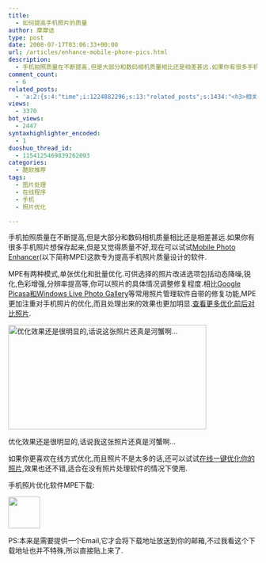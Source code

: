 ```yaml
---
title:
  - 如何提高手机照片的质量
author: 摩摩诘
type: post
date: 2008-07-17T03:06:33+00:00
url: /articles/enhance-mobile-phone-pics.html
description:
  - 手机拍照质量在不断提高,但是大部分和数码相机质量相比还是相差甚远.如果你有很多手机照片想保存起来,但是又觉得质量不好,现在可以试试Mobile Photo Enhancer(以下称MPE)这款专为提高手机照片质量设计的软件.
comment_count:
  - 6
related_posts:
  - 'a:2:{s:4:"time";i:1224882296;s:13:"related_posts";s:1434:"<h3>相关日志</h3><ul class="related_post"><li><a href="http://www.digglife.cn/articles/improve-your-image-online.html" title="在线一键优化你的照片">在线一键优化你的照片</a></li><li><a href="http://www.digglife.cn/articles/online-image-resizer-cropper.html" title="15个在线图片缩放剪切工具">15个在线图片缩放剪切工具</a></li><li><a href="http://www.digglife.cn/articles/online-business-cards-produced-fackbook-and-myspace.html" title="在线制作Fackbook和Myspace名片">在线制作Fackbook和Myspace名片</a></li><li><a href="http://www.digglife.cn/articles/megmypic.html" title="你也可以上国际知名杂志封面:MagMyPic">你也可以上国际知名杂志封面:MagMyPic</a></li><li><a href="http://www.digglife.cn/articles/round-pic.html" title="归来:在线给图片加上圆角效果Round Pic">归来:在线给图片加上圆角效果Round Pic</a></li><li><a href="http://www.digglife.cn/articles/%e5%9c%a8%e7%ba%bf%e7%a8%8b%e5%ba%8f%e7%ae%80%e5%8d%95%e6%98%93%e7%94%a8%e7%9a%84%e5%9c%a8%e7%ba%bf%e5%9b%be%e7%89%87%e7%bc%96%e8%be%91%e5%99%a8wiredness.html" title="在线程序:简单易用的在线图片编辑器Wiredness">在线程序:简单易用的在线图片编辑器Wiredness</a></li><li><a href="http://www.digglife.cn/articles/fucked-by-customer-service-girl-of-china-mobile.html" title="被移动的客服小姐日了">被移动的客服小姐日了</a></li></ul>";}'
views:
  - 3370
bot_views:
  - 2447
syntaxhighlighter_encoded:
  - 1
duoshuo_thread_id:
  - 1154125469839262093
categories:
  - 酷软推荐
tags:
  - 图片处理
  - 在线程序
  - 手机
  - 照片优化

---
```

手机拍照质量在不断提高,但是大部分和数码相机质量相比还是相差甚远.如果你有很多手机照片想保存起来,但是又觉得质量不好,现在可以试试[Mobile Photo Enhancer][1](以下简称MPE)这款专为提高手机照片质量设计的软件.

MPE有两种模式,单张优化和批量优化.可供选择的照片改进选项包括动态降噪,锐化,色彩增强,分辨率提高等,你可以照片的具体情况调整修复程度.相比<a title="Windows Live照片库 PK Google Picasa" href="https://www.digglife.net/articles/windows-live-photo-gallery-vs-picasa.html" target="_blank">Google Picasa和Windows Live Photo Gallery</a>等常用照片管理软件自带的修复功能,MPE更加注重对手机照片的优化,而且处理出来的效果也更加明显.<a title="手机照片优化照片对比画廊" href="http://www.vicman.net/mobilephotoenhancer/mobilephotoenhancer_g.htm" target="_blank">查看更多优化前后对比照片</a>.

<!--more-->

<div style="width: 410px" class="wp-caption aligncenter">
  <a href="http://picasaweb.google.com/digglifeshow/oCzYfC/photo#5223529275679891346"><img title="手机照片优化软件Mobile Photo Enhancer" src="http://digglife.qiniudn.com/wp-content/uploads/archive/mobile-photo-enhancer.png" alt="优化效果还是很明显的,话说这张照片还真是河蟹啊..." width="400" height="211" /></a>
  
  <p class="wp-caption-text">
    优化效果还是很明显的,话说我这张照片还真是河蟹啊...
  </p>
</div>

如果你更喜欢在线方式优化,而且照片不是太多的话,还可以试试[在线一键优化你的照片][2],效果也还不错,适合在没有照片处理软件的情况下使用.

手机照片优化软件MPE下载:

<a title="手机照片优化软件Mobie Photo Enhancer下载" href="http://files.vicman.net/mpeinst.exe" target="_blank"><img class="alignnone size-full wp-image-2565" title="下载" src="http://digglife.qiniudn.com/wp-content/uploads/2008/07/download.gif" alt="" width="64" height="64" /></a>

PS:本来是需要提供一个Email,它才会将下载地址放送到你的邮箱,不过我看这个下载地址也并不特殊,所以直接贴上来了.

 [1]: http://www.vicman.net/mobilephotoenhancer/index.htm "Mobile Photo Enhancer主页"
 [2]: https://www.digglife.net/articles/improve-your-image-online.html "在线一键优化你的照片"